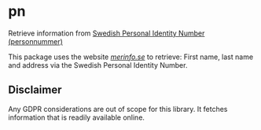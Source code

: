 # pn

Retrieve information from [Swedish Personal Identity Number (personnummer)](https://en.wikipedia.org/wiki/Personal_identity_number_(Sweden))

This package uses the website [_merinfo.se_](https://www.merinfo.se/) to retrieve: First name, last name and address via the Swedish Personal Identity Number.

## Disclaimer

Any GDPR considerations are out of scope for this library. It fetches information that is readily available online.
